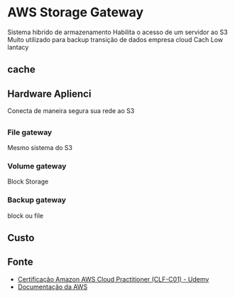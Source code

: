 # AWS Storage Gateway

Sistema hibrido de armazenamento
Habilita o acesso de um servidor ao S3
Muito utilizado para backup transição de dados empresa cloud
Cach 
Low lantacy
## cache

## Hardware Aplienci

Conecta de maneira segura sua rede ao S3
##

### File gateway
Mesmo sistema do S3
### Volume gateway
Block Storage
### Backup gateway
block ou file

## Custo

## Fonte
- [Certificação Amazon AWS Cloud Practitioner (CLF-C01) - Udemy](https://www.udemy.com/course/certificacao-aws-cloud-practitioner/)
- [Documentação da AWS]()